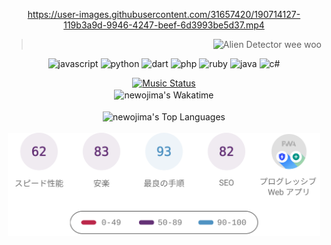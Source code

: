 <!-- START: HERO IMAGE GIF ////////// ////////// ////////// -->
<!-- <img src="@/../assets/img/gaming/ghost-of-tsushima.gif" width="100%"  alt="nellyXinwei's Hero Gif Image"/> -->
<!-- END: HERO IMAGE GIF ////////// ////////// ////////// -->

<div align="center" >  
  
<!-- START:ワンピース 第1015話「ルフィはRED ROCを使う」 -->
https://user-images.githubusercontent.com/31657420/190714127-119b3a9d-9946-4247-beef-6d3993be5d37.mp4
<!-- END:ワンピース 第1015話「ルフィはRED ROCを使う」 -->

<!-- START:VISITOR COUNTER -->
<div width="100%" align="right">

><img src="https://komarev.com/ghpvc/?username=nellyXinwei&label=🛸&color=grey&style=for-the-badge&labelcolor=ffffff" alt="Alien Detector wee woo"/>

</div>
<!-- END:VISITOR COUNTER -->

<!-- START: PROGRAMMING LANGUAGES -->
<!-- Color Scheme: 
75C3BB, 668AAB, 6667AB, 8766AB, B17ACD, D37F6F, EDA100
Sauce: https://colors.dopely.top/inside-colors/wp-content/uploads/2021/12/Dopely-Color-Palette-2022-color-scheme-of-the-year-%E2%80%93-3.jpg
-->
<img src="https://img.shields.io/badge/javascript%20-%23000000.svg?&style=for-the-badge&logo=javascript&logoColor=white&labelColor=75C3BB" alt="javascript"/> <img src="https://img.shields.io/badge/python%20-%23000000.svg?&style=for-the-badge&logo=python&logoColor=white&labelColor=668AAB" alt="python" /> <img src="https://img.shields.io/badge/dart%20-%23000000.svg?&style=for-the-badge&logo=dart&logoColor=white&labelColor=6667AB" alt="dart"/> <img src="https://img.shields.io/badge/php%20-%23000000.svg?&style=for-the-badge&logo=php&logoColor=white&labelColor=8766AB" alt="php"/> <img src="https://img.shields.io/badge/ruby%20-%23000000.svg?&style=for-the-badge&logo=ruby&logoColor=white&labelColor=B17ACD" alt="ruby"/> <img src="https://img.shields.io/badge/java%20-%23000000.svg?&style=for-the-badge&logo=starbucks&logoColor=white&labelColor=D37F6F" alt="java"/> <img src="https://img.shields.io/badge/c%23-%23000000.svg?style=for-the-badge&logo=c-sharp&logoColor=white&labelColor=EDA100" alt="c#"/>  

<!-- END: PROGRAMMING LANGUAGES -->

<!-- START: MUSIC STATUS -->
  <a href="https://nellyxinwei-spotify-readme-stats-2.vercel.app/api/now-playing?open">
  <img src="https://nellyxinwei-spotify-readme-stats-2.vercel.app/api/now-playing" alt="Music Status">
  </a>
<!-- END: MUSIC STATUS -->

<!-- START: GITHUB STATUS -->
<br>

<img align="center" width="500px" src="https://github-readme-stats.vercel.app/api/wakatime?username=newojima&layout=compact&langs_count=10&hide_title=true&hide_border=true&text_color=fff&bg_color=75C3BB,668AAB,668AAB,6667AB,8766AB,8766AB&hide=other,css,html,bash,xml,git%20config,makefile,properties,markdown,text" alt="newojima's Wakatime"/>

<br>
<br>

  <img align="center" width="500px"  src="https://github-readme-stats.vercel.app/api/top-langs?username=newojima&layout=compact&text_color=fff&icon_color=fff&hide_border=true&hide_title=true&include_all_commits=true&langs_count=10&hide=c%23,powershell,shaderlab,hlsl,jupyter%20notebook,python,html,css,shell&bg_color=8766AB,8766AB,B17ACD,B17ACD,D37F6F,EDA100,EDA100" alt="newojima's Top Languages"/>

<br>
<br>


  <img align="center" width="500px" src="@/../assets/img/page-insights.svg" alt="nellyXinwei's Page Insights"/>
</div>
<!-- END: GITHUB STATUS -->
